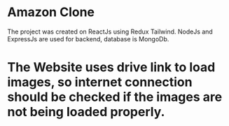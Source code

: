 # Amazon Clone

The project was created on ReactJs using Redux Tailwind. NodeJs and ExpressJs are used for backend, database is MongoDb.

# The Website uses drive link to load images, so internet connection should be checked if the images are not being loaded properly.


